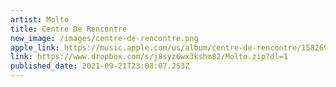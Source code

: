 ```yaml
---
artist: Molto
title: Centre De Rencontre
new_image: /images/centre-de-rencontre.png
apple_link: https://music.apple.com/us/album/centre-de-rencontre/1582697565
link: https://www.dropbox.com/s/j8syz6wx3kshm82/Molto.zip?dl=1
published_date: 2021-09-21T23:08:07.253Z
---
```

